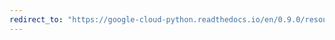 ```yaml
---
redirect_to: "https://google-cloud-python.readthedocs.io/en/0.9.0/resource-manager-project.html"
---
```

